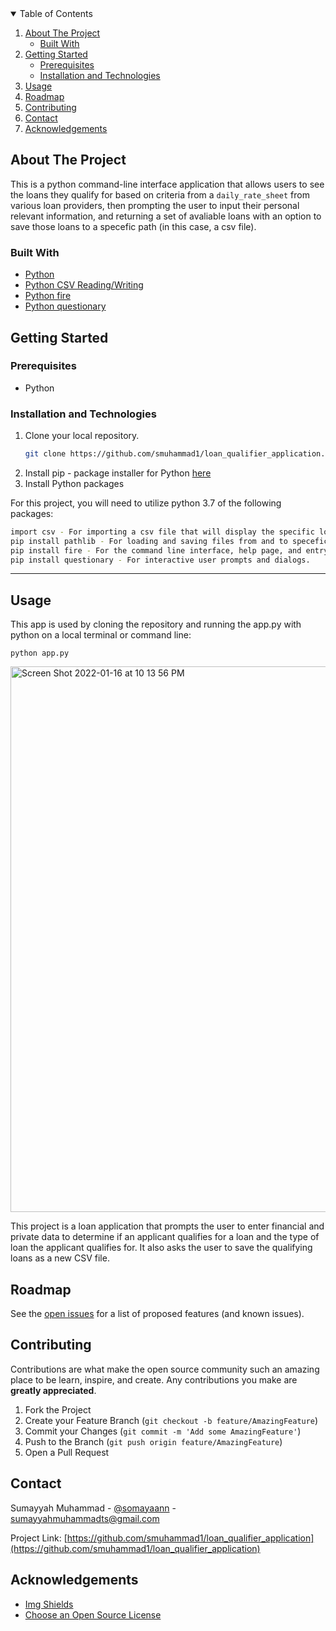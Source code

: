 <!-- TABLE OF CONTENTS -->
<details open="open">
  <summary>Table of Contents</summary>
  <ol>
    <li>
      <a href="#about-the-project">About The Project</a>
      <ul>
        <li><a href="#built-with">Built With</a></li>
      </ul>
    </li>
    <li>
      <a href="#getting-started">Getting Started</a>
      <ul>
        <li><a href="#prerequisites">Prerequisites</a></li>
        <li><a href="#installation-and-technologies">Installation and Technologies</a></li>
      </ul>
    </li>
    <li><a href="#usage">Usage</a></li>
    <li><a href="#roadmap">Roadmap</a></li>
    <li><a href="#contributing">Contributing</a></li>
	<!-- <li><a href="#license">License</a></li> -->
    <li><a href="#contact">Contact</a></li>
    <li><a href="#acknowledgements">Acknowledgements</a></li>
  </ol>
</details>

<!-- ABOUT THE PROJECT -->
## About The Project

This is a python command-line interface application that allows users to see the loans they qualify for based on criteria from a `daily_rate_sheet` from various loan providers, then prompting the user to input their personal relevant information, and returning a set of avaliable loans with an option to save those loans to a specefic path (in this case, a csv file).

### Built With

<!-- This section should list any major frameworks that you built your project using. Leave any add-ons/plugins for the acknowledgements section. Here are a few examples. -->

* [Python](https://www.python.org/)
* [Python CSV Reading/Writing](https://docs.python.org/3/library/csv.html)
* [Python fire](https://pypi.org/project/fire/)
* [Python questionary](https://pypi.org/project/questionary/)

<!-- GETTING STARTED -->
## Getting Started

<!-- This is an example of how you may give instructions on setting up your project locally. To get a local copy up and running follow these simple example steps. -->

### Prerequisites

<!-- This is an example of how to list things you need to use the software and how to install them. -->
* Python

### Installation and Technologies

1. Clone your local repository.
   ```sh
   git clone https://github.com/smuhammad1/loan_qualifier_application.git
   ```
2. Install pip - package installer for Python
   [here](https://pip.pypa.io/en/stable/installation/)
3. Install Python packages

For this project, you will need to utilize python 3.7 of the following packages:

   ```sh
   import csv - For importing a csv file that will display the specific loans the user qualifies for.
   pip install pathlib - For loading and saving files from and to specefic paths.
   pip install fire - For the command line interface, help page, and entrypoint.
   pip install questionary - For interactive user prompts and dialogs.
   ```
---

## Usage

This app is used by cloning the repository and running the app.py with python on a local terminal or command line: 

`python app.py`

<img width="873" alt="Screen Shot 2022-01-16 at 10 13 56 PM" src="https://user-images.githubusercontent.com/96351123/149717095-dd71d79d-cd8b-4c1e-bb2e-7e446b438f35.png">

This project is a loan application that prompts the user to enter financial and private data to determine if an applicant qualifies for a loan and the type of loan the applicant qualifies for. It also asks the user to save the qualifying loans as a new CSV file.

<!-- ROADMAP -->
## Roadmap

See the [open issues](https://github.com/smuhammad1/loan_qualifier_application/issues) for a list of proposed features (and known issues).

<!-- CONTRIBUTING -->
## Contributing

Contributions are what make the open source community such an amazing place to be learn, inspire, and create. Any contributions you make are **greatly appreciated**.

1. Fork the Project
2. Create your Feature Branch (`git checkout -b feature/AmazingFeature`)
3. Commit your Changes (`git commit -m 'Add some AmazingFeature'`)
4. Push to the Branch (`git push origin feature/AmazingFeature`)
5. Open a Pull Request

<!-- LICENSE -->
<!-- ## License

Distributed under the MIT License. See `LICENSE` for more information.
 -->

<!-- CONTACT -->
## Contact

Sumayyah Muhammad - [@somayaann][linkedin-url] - sumayyahmuhammadts@gmail.com

Project Link: [https://github.com/smuhammad1/loan_qualifier_application](https://github.com/smuhammad1/loan_qualifier_application)

<!-- ACKNOWLEDGEMENTS -->
## Acknowledgements

* [Img Shields](https://shields.io)
* [Choose an Open Source License](https://choosealicense.com)

<!-- MARKDOWN LINKS & IMAGES -->
<!-- https://www.markdownguide.org/basic-syntax/#reference-style-links -->
[contributors-shield]: https://img.shields.io/github/contributors/smuhammad1/loan_qualifier_application.svg?style=for-the-badge
[contributors-url]: https://github.com/smuhammad1/loan_qualifier_application/graphs/contributors
[forks-shield]: https://img.shields.io/github/forks/smuhammad1/loan_qualifier_application.svg?style=for-the-badge
[forks-url]: https://github.com/smuhammad1/loan_qualifier_application/network/members
[stars-shield]: https://img.shields.io/github/stars/smuhammad1/loan_qualifier_application.svg?style=for-the-badge
[stars-url]: https://github.com/smuhammad1/loan_qualifier_application/stargazers
[issues-shield]: https://img.shields.io/github/issues/smuhammad1/loan_qualifier_application/network/members?style=for-the-badge
[issues-url]: https://github.com/smuhammad1/loan_qualifier_application/issues
<!-- [license-shield]: 
[license-url]:  -->
[linkedin-shield]: https://img.shields.io/badge/-LinkedIn-black.svg?style=for-the-badge&logo=linkedin&colorB=555
[linkedin-url]: https://www.linkedin.com/in/sumayyahmuhammadofficial/
